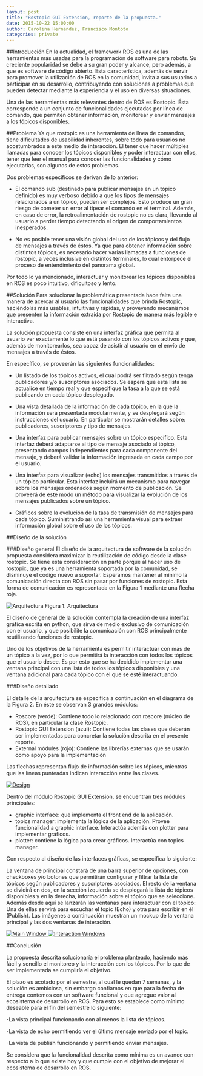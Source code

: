 ```yaml
---
layout: post
title: "Rostopic GUI Extension, reporte de la propuesta."
date: 2015-10-22 15:00:00
author: Carolina Hernandez, Francisco Montoto
categories: private
---
```


##Introducción
En la actualidad, el framework ROS es una de las herramientas más usadas para la programación de software para robots. Su creciente popularidad se debe a su gran poder y alcance, pero además, a que es software de código abierto. Esta característica, además de servir para promover la utilización de ROS en la comunidad, invita a sus usuarios a participar en su desarrollo, contribuyendo con soluciones a problemas que pueden detectar mediante la experiencia y el uso en diversas situaciones.

Una de las herramientas más relevantes dentro de ROS es Rostopic. Ésta corresponde a un conjunto de funcionalidades ejecutadas por línea de comando, que permiten obtener información, monitorear y enviar mensajes a los tópicos disponibles.

##Problema
Ya que rostopic es una herramienta de línea de comandos, tiene dificultades de usabilidad inherentes, sobre todo para usuarios no acostumbrados a este medio de interacción. El tener que hacer múltiples llamadas para conocer los tópicos disponibles y poder interactuar con ellos, tener que leer el manual para conocer las funcionalidades y cómo ejecutarlas, son algunos de estos problemas.

Dos problemas específicos se derivan de lo anterior:

- El comando sub (destinado para publicar mensajes en un tópico definido) es muy verboso debido a que los tipos de mensajes relacionados a un tópico, pueden ser complejos. Esto produce un gran riesgo de cometer un error al tipear el comando en el terminal. Además, en caso de error, la retroalimentación de rostopic no es clara, llevando al usuario a perder tiempo detectando el origen de comportamientos inesperados.

- No es posible tener una visión global del uso de los tópicos y del flujo de mensajes a través de éstos. Ya que para obtener información sobre distintos tópicos, es necesario hacer varias llamadas a funciones de rostopic, a veces inclusive en distintos terminales, lo cual entorpece el proceso de entendimiento del panorama global.

Por todo lo ya mencionado, interactuar y monitorear los tópicos disponibles en ROS es poco intuitivo, dificultoso y lento.

##Solución
Para solucionar la problemática presentada hace falta una manera de acercar al usuario las funcionalidades que brinda Rostopic, haciéndolas más usables, intuitivas y rápidas, y proveyendo mecanismos que presenten la información extraída por Rostopic de manera más legible e interactiva.

La solución propuesta consiste en una interfaz gráfica que permita al usuario ver exactamente lo que está pasando con los tópicos activos y que, además de monitorearlos, sea capaz de asistir al usuario en el envío de mensajes a través de éstos.

En específico, se proveerán las siguientes funcionalidades:

- Un listado de los tópicos activos, el cual podrá ser filtrado según tenga publicadores y/o suscriptores asociados. Se espera que esta lista se actualice en tiempo real y que especifique la tasa a la que se está publicando en cada tópico desplegado.

- Una vista detallada de la información de cada tópico, en la que la información será presentada modularmente, y se desplegará según instrucciones del usuario. En particular se mostrarán detalles sobre: publicadores, suscriptores y tipo de mensajes.

- Una interfaz para publicar mensajes sobre un tópico específico. Esta interfaz deberá adaptarse al tipo de mensaje asociado al tópico, presentando campos independientes para cada componente del mensaje, y deberá validar la información ingresada en cada campo por el usuario.

- Una interfaz para visualizar (echo) los mensajes transmitidos a través de un tópico particular. Esta interfaz incluirá un mecanismo para navegar sobre los mensajes ordenados según momento de publicación. Se proveerá de este modo un método para visualizar la evolución de los mensajes publicados sobre un tópico.

- Gráficos sobre la evolución de la tasa de transmisión de mensajes para cada tópico. Suministrando así una herramienta visual para extraer información global sobre el uso de los tópicos.

##Diseño de la solución

###Diseño general
El diseño de la arquitectura de software de la solución propuesta considera maximizar la reutilización de código desde la clase rostopic. Se tiene esta consideración en parte porque al hacer uso de rostopic, que ya es una herramienta soportada por la comunidad, se disminuye el código nuevo a soportar. Esperamos mantener al mínimo la comunicación directa con ROS sin pasar por funciones de rostopic. Esta forma de comunicación es representada en la Figura 1 mediante una flecha roja.

![Arquitectura]({{site.baseurl}}/assets/reporte/architecture.png)
Figura 1: Arquitectura

El diseño de general de la solución contempla la creación de una interfaz gráfica escrita en python, que sirva de medio exclusivo de comunicación con el usuario, y que posibilite la comunicación con ROS principalmente reutilizando funciones de rostopic.

Uno de los objetivos de la herramienta es permitir interactuar con más de un tópico a la vez, por lo que permitirá la interacción con todos los tópicos que el usuario desee. Es por esto que se ha decidido implementar una ventana principal con una lista de todos los tópicos disponibles y una ventana adicional para cada tópico con el que se esté interactuando.

###Diseño detallado

El detalle de la arquitectura se especifica a continuación en el diagrama de la Figura 2. En éste se observan 3 grandes módulos:
- Roscore (verde): Contiene todo lo relacionado con roscore (núcleo de ROS), en particular la clase Rostopic.
- Rostopic GUI Extension (azul): Contiene todas las clases que deberán ser implementadas para concretar la solución descrita en el presente reporte.
- External módules (rojo): Contiene las librerías externas que se usarán como apoyo para la implementación

Las flechas representan flujo de información sobre los tópicos, mientras que las líneas punteadas indican interacción entre las clases.

<a href="{{site.baseurl}}/assets/reporte/design_large.png" data-lightbox="design-large" data-title="Design">
	<img src="{{site.baseurl}}/assets/reporte/design.png" title="Design" style="width:auto !important;height:auto !important;">
</a>

Dentro del módulo Rostopic GUI Extension, se encuentran tres módulos principales:
- graphic interface: que implementa el front end de la aplicación.
- topics manager: implementa la lógica de la aplicación. Provee funcionalidad a graphic interface. Interactúa además con plotter para implementar gráficos.
- plotter: contiene la lógica para crear gráficos. Interactúa con topics manager.

Con respecto al diseño de las interfaces gráficas, se especifica lo siguiente:

La ventana de principal constará de una barra superior de opciones, con checkboxes y/o botones que permitirán configurar y filtrar la lista de tópicos según publicadores y suscriptores asociados. El resto de la ventana se dividirá en dos, en la sección izquierda se desplegará la lista de tópicos disponibles y en la derecha, información sobre el tópico que se seleccione. Además desde aquí se lanzarán las ventanas para interactuar con el tópico: Una de ellas servirá para escuchar el topic (Echo) y otra para escribir en él (Publish). Las imágenes a continuación muestran un mockup de la ventana principal y las dos ventanas de interación.


<a href="{{site.baseurl}}/assets/reporte/main_window_large.png" data-lightbox="main-window-large" data-title="Main Window">
	<img src="{{site.baseurl}}/assets/reporte/main_window.png" title="Main Window" style="width:auto !important;height:auto !important;">
</a>

<a href="{{site.baseurl}}/assets/reporte/interaction_windows.png" data-lightbox="interaction-large" data-title="Interaction Windows">
	<img src="{{site.baseurl}}/assets/reporte/interaction_windows.png" title="Interaction Windows" style="width:auto !important;height:auto !important;" >
</a>

##Conclusión

La propuesta descrita solucionaría el problema planteado, haciendo más fácil y sencillo el monitoreo y la interacción con los tópicos. Por lo que de ser implementada se cumpliría el objetivo.

El plazo es acotado por el semestre, al cual le quedan 7 semanas, y la solución es ambiciosa, sin embargo confiamos en que para la fecha de entrega contemos con un software funcional y que agregue valor al ecosistema de desarrollo en ROS. Para esto se establece como mínimo deseable para el fin del semestre lo siguiente:

-La vista principal funcionando con al menos la lista de tópicos.

-La vista de echo permitiendo ver el último mensaje enviado por el topic.

-La vista de publish funcionando y permitiendo enviar mensajes.

Se considera que la funcionalidad descrita como mínima es un avance con respecto a lo que existe hoy y que cumple con el objetivo de mejorar el ecosistema de desarrollo en ROS.
